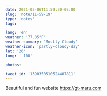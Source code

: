 ```yaml
---
date: 2021-05-06T11:59:30-05:00
slug: 'note/11-59-19'
type: 'notes'
tags:

lang: 'en'
weather: '77.85°F'
weather-summary: 'Mostly Cloudy'
weather-icon: 'partly-cloudy-day'
lat: '26'
long: '-100'

photos:

tweet_id: '1390350510524407811'
---
```

Beautiful and fun website https://gt-maru.com